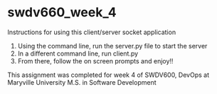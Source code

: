 # swdv660_week_4

Instructions for using this client/server socket application

1)  Using the command line, run the server.py file to start the server
2)  In a different command line, run client.py 
3)  From there, follow the on screen prompts and enjoy!! 

This assignment was completed for week 4 of SWDV600, DevOps at Maryville University M.S. in Software Development